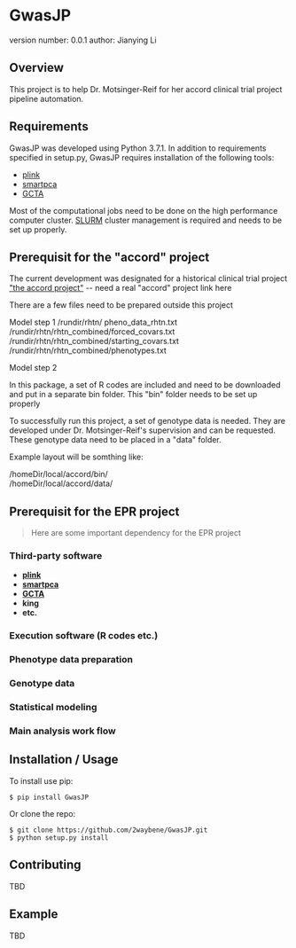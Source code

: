 GwasJP
===============================

version number: 0.0.1
author: Jianying Li

Overview
--------

This project is to help Dr. Motsinger-Reif for her accord clinical trial project pipeline automation.

Requirements
--------

GwasJP was developed using Python 3.7.1. In addition to requirements specified in setup.py, GwasJP requires installation of the following tools:

* [plink](http://zzz.bwh.harvard.edu/plink/)
* [smartpca](https://doi.org/10.1371/journal.pgen.0020190)
* [GCTA](http://cnsgenomics.com/software/gcta)

Most of the computational jobs need to be done on the high performance computer cluster. [SLURM](https://slurm.schedmd.com/documentation.html) cluster management is required and needs to be set up properly.

Prerequisit for the "accord" project
-------------------
The current development was designated for a historical clinical trial project ["the accord project"](https://github.com/2waybene/GwasJP/) -- need a real "accord" project link here

There are a few files need to be prepared outside this project

Model step 1
/rundir/rhtn/ pheno_data_rhtn.txt 
/rundir/rhtn/rhtn_combined/forced_covars.txt
/rundir/rhtn/rhtn_combined/starting_covars.txt
/rundir/rhtn/rhtn_combined/phenotypes.txt

Model step 2

In this package, a set of R codes are included and need to be downloaded and put in a separate bin folder. This "bin" folder needs to be set up properly

To successfully run this project, a set of genotype data is needed. They are developed under Dr. Motsinger-Reif's supervision and can be requested. These genotype data need to be placed in a "data" folder.

Example layout will be somthing like:

/homeDir/local/accord/bin/
<br>
/homeDir/local/accord/data/


Prerequisit for the EPR project
-------------------

> Here are some important dependency for the EPR project

### Third-party software

- **[plink](http://zzz.bwh.harvard.edu/plink/)**
- **[smartpca](https://doi.org/10.1371/journal.pgen.0020190)**
- **[GCTA](http://cnsgenomics.com/software/gcta)**
- **king**
- **etc.**


### Execution software (R codes etc.)
### Phenotype data preparation
### Genotype data
### Statistical modeling
### Main analysis work flow


Installation / Usage
--------------------

To install use pip:

    $ pip install GwasJP


Or clone the repo:

    $ git clone https://github.com/2waybene/GwasJP.git
    $ python setup.py install
    
Contributing
------------

TBD

Example
-------

TBD
